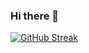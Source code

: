 ### Hi there 👋

[![GitHub Streak](https://git-stats-five-sigma.vercel.app?user=explorerfaketimepass&theme=highcontrast&card_width=500)](https://git.io/streak-stats)

<!--
**explorerfaketimepass/explorerfaketimepass** is a ✨ _special_ ✨ repository because its `README.md` (this file) appears on your GitHub profile.

Here are some ideas to get you started:

- 🔭 I’m currently working on ...
- 🌱 I’m currently learning ...
- 👯 I’m looking to collaborate on ...
- 🤔 I’m looking for help with ...
- 💬 Ask me about ...
- 📫 How to reach me: ...
- 😄 Pronouns: ...
- ⚡ Fun fact: ...
-->

